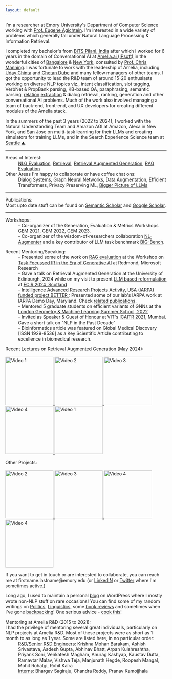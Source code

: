 ```yaml
---
layout: default
---
```


I’m a researcher at Emory University's Department of Computer Science working with [Prof. Eugene Agichtein](https://scholar.google.com/citations?hl=en&user=3BX3vWcAAAAJ&view_op=list_works&sortby=pubdate). I'm interested in a wide variety of problems which generally fall under Natural Language Processing & Information Retrieval. 

I completed my bachelor's from <a href="https://www.youtube.com/watch?v=0QMVS7AQ6ho">BITS Pilani, India</a> after which I worked for 6 years in the domain of Conversational AI at <a href="https://amelia.ai/" target="_blank">Amelia.ai (IPsoft)</a> in the wonderful cities of <a href="https://www.youtube.com/watch?v=_ICcaaFNX2o" target="_blank">Bangalore</a> & <a href="https://www.youtube.com/watch?v=h3fUgOKFMNU" target="_blank">New York</a>, consulted by [Prof. Chris Manning](https://scholar.google.com/citations?hl=en&user=1zmDOdwAAAAJ&view_op=list_works&sortby=pubdate). I was fortunate to work with the leadership of Amelia, including [Uday Chinta](https://theorg.com/org/amelia/org-chart/uday-chinta) and [Chetan Dube](https://chetandube.ai/) and many fellow managers of other teams. I got the opportunity to lead the R&D team of around 15-20 enthusiasts working on diverse NLP topics viz., intent classification, slot tagging, VerbNet & PropBank parsing, KB-based QA, paraphrasing, semantic parsing, <a href="https://arxiv.org/pdf/2006.00533.pdf" target="_blank">relation</a> <a href="https://arxiv.org/pdf/2107.03884.pdf" target="_blank">extraction</a> & dialog retrieval, ranking, generation and other conversational AI problems. Much of the work also involved managing a team of back-end, front-end, and UX developers for creating different modules of the Amelia stack.

In the summers of the past 3 years (2022 to 2024), I worked with the Natural Understanding Team and Amazon AGI at Amazon, Alexa in New York, and San Jose on multi-task learning for their LLMs and creating simulators for training LLMs, and in the Search Experience Science team at [Seattle ⛰️](https://youtu.be/vDKQa-MYLOQ?feature=shared).


* * *

<dl>
   <dt>Areas of Interest:</dt>
   <dd><a href="https://openreview.net/pdf?id=CSi1eu_2q96" target="_blank">NLG Evaluation</a>, <a href="https://link.springer.com/chapter/10.1007/978-3-031-56063-7_24" target="_blank">Retrieval</a>, <a href="https://aclanthology.org/2024.scichat-1.5/" target="_blank">Retrieval Augmented Generation</a>, <a href="https://arxiv.org/pdf/2412.05206">RAG Evaluation</a></dd>
   <dt>Other Areas I'm happy to collaborate or have coffee chat ons:</dt>
   <dd><a href="https://aclanthology.org/2021.acl-short.13.pdf" target="_blank">Dialog</a> <a href="https://arxiv.org/pdf/2008.07559.pdf" target="_blank">Systems</a>, <a href="https://arxiv.org/pdf/2206.02849.pdf" target="_blank">Graph Neural Networks</a>, <a href="https://arxiv.org/pdf/2112.02721.pdf" target="_blank">Data Augmentation</a>, Efficient Transformers, Privacy Preserving ML, <a href="https://aclanthology.org/2023.bigpicture-1.6/" target="_blank">Bigger Picture of LLMs</a></dd>
</dl>


* * *

<dl>
   <dt>Publications:</dt> Most upto date stuff can be found on <a href="https://www.semanticscholar.org/author/Kaustubh-D.-Dhole/4834571?sort=pub-date">Semantic Scholar</a> and <a href="https://scholar.google.co.in/citations?hl=en&user=xSGbQ3oAAAAJ&view_op=list_works&sortby=pubdate">Google Scholar</a>.
</dl>

* * *

<dl>
   <dt>Workshops:</dt>
      <dd> - Co-organizer of the Generation, Evaluation & Metrics Workshops <a href="https://gem-benchmark.com/workshop">GEM</a> 2021, GEM 2022, GEM 2023.</dd>
      <dd> - Co-organizer of the wisdom-of-researchers collaboration <a href="https://aclanthology.org/2023.nejlt-1.5.pdf" target="_blank">NL-Augmenter</a> and a key contributor of LLM task benchmark <a href="https://arxiv.org/pdf/2206.04615.pdf" target="_blank">BIG-Bench</a>.</dd>
</dl>
<dl>
   <dt>Recent Mentoring/Speaking:</dt>
      <dd> - Presented some of the work on <a href="https://arxiv.org/pdf/2412.05206">RAG evaluation</a> at the Workshop on <a href="https://ir-ai.github.io/">Task Focussed IR in the Era of Generative AI</a> at Redmond, Microsoft Research </dd>
      <dd> - Gave a talk on Retrieval Augmented Generation at the University of Edinburgh, 2024 while on my visit to present <a href="https://arxiv.org/abs/2405.17658" target="_blank">LLM based reformulation</a> at <a href="https://www.youtube.com/playlist?list=PLfwN-5WMJARyxxkmTpVfHG1toT0u0tx-G" target="_blank">ECIR 2024, Scotland</a> </dd>
   <dd> - <a href="https://www.iarpa.gov/research-programs/better">Intelligence Advanced Research Projects Activity, USA (IARPA) funded project BETTER </a>: Presented some of our lab's IARPA work at IARPA Demo Day, Maryland. Check <a href="https://www.iarpa.gov/images/research-programs/BETTER/BETTER_ProgramArtifacts.pdf#page=4">related publications</a>. </dd>
   <dd> - Mentored 5 graduate students on efficient variants of GNNs at the <a href="https://www.logml.ai/logml2022/projects2022/project1/" target="_blank">London Geometry & Machine Learning Summer School, 2022</a> </dd>
      <dd> - Invited as Speaker & Guest of Honour at VIT's <a href="https://vit.edu.in/images/newsletters/it/INFT_Newsletter_July%202021.pdf" target="_blank">ICAITR 2021</a>, Mumbai. Gave a short talk on "NLP in the Past Decade" </dd>
      <dd> - Bioinformatics article was featured on Global Medical Discovery [ISSN 1929-8536] as a Key Scientific Article contributing to excellence in biomedical research. </dd> 
</dl>
<dl>
   <dt>Recent Lectures on Retrieval Augmented Generation (May 2024):</dt>     
<br/>
<a href="https://www.youtube.com/watch?v=o2SdjWQrLhA&list=PLfwN-5WMJARxpQlFweH7eQmy8vV93HgKB" target="_blank">
    <img src="https://img.youtube.com/vi/o2SdjWQrLhA/0.jpg" alt="Video 1" width="150" class="thumbnail">
</a>
<a href="https://www.youtube.com/watch?v=_ZJjtfRTc-w&list=PLfwN-5WMJARxpQlFweH7eQmy8vV93HgKB&index=2" target="_blank">
    <img src="https://img.youtube.com/vi/_ZJjtfRTc-w/0.jpg" alt="Video 2" width="150" class="thumbnail">
</a>
<a href="https://www.youtube.com/watch?v=0UiHRuG2KNg&list=PLfwN-5WMJARxpQlFweH7eQmy8vV93HgKB&index=3" target="_blank">
    <img src="https://img.youtube.com/vi/0UiHRuG2KNg/0.jpg" alt="Video 3" width="150" class="thumbnail">
</a>
<a href="https://www.youtube.com/watch?v=wx034O5Sabs&list=PLfwN-5WMJARxpQlFweH7eQmy8vV93HgKB&index=4" target="_blank">
    <img src="https://img.youtube.com/vi/wx034O5Sabs/0.jpg" alt="Video 4" width="150" class="thumbnail">
</a>
   <a href="https://www.youtube.com/watch?v=pcUE9DIhF18" target="_blank">
    <img src="https://img.youtube.com/vi/pcUE9DIhF18/0.jpg" alt="Video 1" width="150" class="thumbnail">
</a>
</dl>
<dl>
   <dt>Other Projects:</dt>     
<br/>
<a href="https://www.youtube.com/watch?v=sXBU8-uWR3o" target="_blank">
    <img src="https://img.youtube.com/vi/sXBU8-uWR3o/0.jpg" alt="Video 2" width="150" class="thumbnail">
</a>
<a href="https://www.youtube.com/watch?v=Fs-EgignPL8" target="_blank">
    <img src="https://img.youtube.com/vi/Fs-EgignPL8/0.jpg" alt="Video 3" width="150" class="thumbnail">
</a>
<a href="https://www.youtube.com/watch?v=d1bN6vcQ4Lc" target="_blank">
    <img src="https://img.youtube.com/vi/d1bN6vcQ4Lc/0.jpg" alt="Video 4" width="150" class="thumbnail">
</a>
     <a href="https://www.youtube.com/watch?v=WTpZVlzoNuE" target="_blank">
    <img src="https://img.youtube.com/vi/WTpZVlzoNuE/0.jpg" alt="Video 4" width="150" class="thumbnail">
</a>
     
</dl>       
If you want to get in touch or are interested to collaborate, you can reach me at firstname.lastname@emory.edu (or <a href="https://www.linkedin.com/in/kaustubh-dhol%C3%A9-3929b32a/" target="_blank">LinkedIN</a> or <a href="https://twitter.com/kaustubhdhole" target="_blank">Twitter</a> where I'm sometimes active.)

Long ago, I used to maintain a personal <a href="https://kaustubhdhole.wordpress.com/">blog</a> on WordPress where I mostly wrote non-NLP stuff on rare occasions! You can find some of my random writings on <a href="https://kaustubhdhole.wordpress.com/category/political/" target="_blank">Politics</a>, <a href="https://kaustubhdhole.wordpress.com/category/nlp/" target="_blank">Linguistics</a>, some <a href="https://kaustubhdhole.wordpress.com/2020/02/29/a-few-random-books-that-i-found-interesting-and-a-few-which-i-didnt/" target="_blank"> book reviews</a> and sometimes when I've gone <a href="https://kaustubhdhole.wordpress.com/category/travel/" target="_blank">backpacking</a>! One serious advice - <a href="https://kaustubhdhole.wordpress.com/2021/11/26/caxtons-tex-mex-mashed-potatoes/" target="_blank">cook this</a>!

<dl>
<dt>Mentoring at Amelia R&D (2015 to 2021):</dt>
   I had the privilege of mentoring several great individuals, particularly on NLP projects at Amelia R&D. Most of these projects were as short as 1 month to as long as 1 year. Some are listed here, in no particular order:
<dd> <u>R&D/Senior R&D Engineers</u>: Krishna Mohan Barakam, Ashish Srivastava, Aadesh Gupta, Abhinav Bhatt, Arpan Kulshreshtha, Priyank Soni, Venkatesh Magham, Anurag Kashyap, Kaustav Dutta, Ramavtar Malav, Vishwa Teja, Manjunath Hegde, Roopesh Mangal, Mohit Rohatgi, Rohit Kalra </dd>
<dd> <u>Interns</u>: Bhargav Sagiraju, Chandra Reddy, Pranav Kamojjhala </dd>
</dl>
